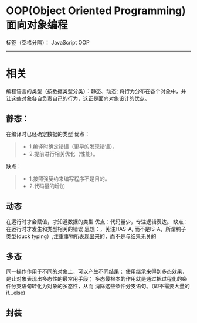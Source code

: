 ﻿# OOP(Object Oriented Programming)面向对象编程

标签（空格分隔）： JavaScript OOP

---

# 相关
编程语言的类型（按数据类型分类）：静态、动态;
将行为分布在各个对象中，并让这些对象各自负责自己的行为，这正是面向对象设计的优点。
## 静态：
在编译时已经确定数据的类型
优点：
>* 1.编译时确定错误（更早的发现错误），
>* 2.提前进行相关优化（性能）。

缺点：
>* 1.按照强契约来编写程序不是目的。
>* 2.代码量的增加

## 动态
在运行时才会赋值，才知道数据的类型
优点：代码量少，专注逻辑表达。
缺点：在运行时才发生和类型相关的错误
思想：，关注HAS-A, 而不是IS-A，所谓鸭子类型(duck typing）,注重事物所表现出来的，而不是与结果无关的

## 多态
同一操作作用于不同的对象上，可以产生不同结果；
使用继承来得到多态效果，是让对象表现出多态性的最常用手段；
多态最根本的作用就是通过把过程化的条件分支语句转化为对象的多态性，从而
消除这些条件分支语句。（即不需要大量的if...else)

## 封装






